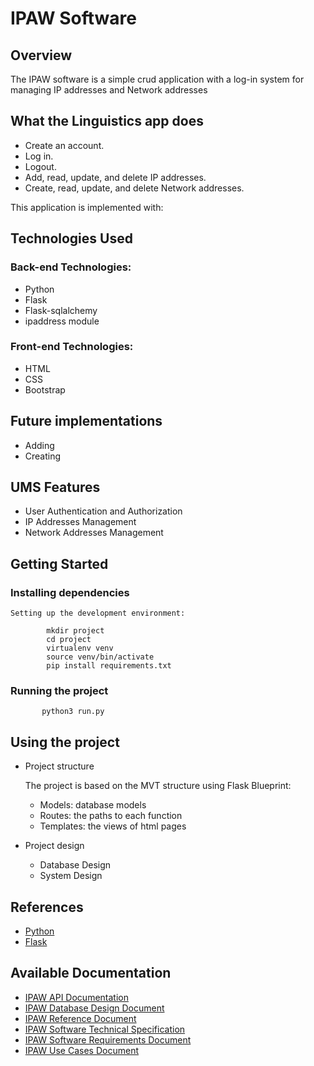 # IPAW Software

 ## Overview
The IPAW software is a simple crud application with a log-in system for managing IP addresses and Network addresses

## What the Linguistics app does

- Create an account.
- Log in.
- Logout.
- Add, read, update, and delete IP addresses.
- Create, read, update, and delete Network addresses.

  
This application is implemented with:

## Technologies Used

### Back-end Technologies:

- Python
- Flask
- Flask-sqlalchemy
- ipaddress module

### Front-end Technologies:

- HTML
- CSS
- Bootstrap
  
<!--
## Challenges
- Challenge:
- Challenge: 
-->

## Future implementations 

   - Adding
   - Creating
   
## UMS Features

   - User Authentication and Authorization
   - IP Addresses Management
   - Network Addresses Management
  
  
     
## Getting Started

### Installing dependencies

    Setting up the development environment:

            mkdir project
            cd project
            virtualenv venv
            source venv/bin/activate
            pip install requirements.txt
       
  ### Running the project
           python3 run.py

## Using the project
   - Project structure
     
     The project is based on the MVT structure using Flask Blueprint:
     
     - Models: database models
     - Routes: the paths to each function
     - Templates: the views of html pages
       
   - Project design
     
     - Database Design
     - System Design

## References
   - [Python](https://www.python.org/)
   - [Flask](https://flask.palletsprojects.com/en/stable/)

## Available Documentation
   - [IPAW API Documentation](https://miansh.blogspot.com/2025/02/ipaddresswebsite-api-documentation.html?q=IPAW)
   - [IPAW Database Design Document](https://miansh.blogspot.com/2025/02/ipaddresswebsite-database-design.html?q=IPAW)
   - [IPAW Reference Document](https://miansh.blogspot.com/2025/02/ipaddresswebsite-reference-document.html?q=IPAW)
   - [IPAW Software Technical Specification](https://miansh.blogspot.com/2025/02/ipaddresswebsite-software-specification.html?q=IPAW)
   - [IPAW Software Requirements Document](https://miansh.blogspot.com/2025/02/ipaw-software-requirements-document.html?q=IPAW)
   - [IPAW Use Cases Document](https://miansh.blogspot.com/2025/02/ipaw-use-cases-document.html?q=IPAW)


     
 








